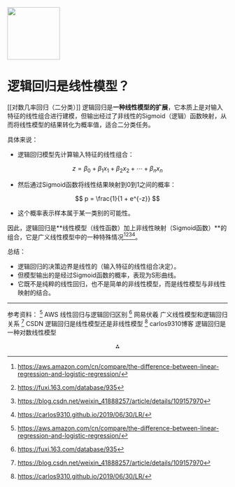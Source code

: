 <img src="https://r2cdn.perplexity.ai/pplx-full-logo-primary-dark%402x.png" class="logo" width="120"/>

# 逻辑回归是线性模型？
[[对数几率回归（二分类）]]
逻辑回归是**一种线性模型的扩展**，它本质上是对输入特征的线性组合进行建模，但输出经过了非线性的Sigmoid（逻辑）函数映射，从而将线性模型的结果转化为概率值，适合二分类任务。

具体来说：

- 逻辑回归模型先计算输入特征的线性组合：

$$
z = \beta_0 + \beta_1 x_1 + \beta_2 x_2 + \cdots + \beta_n x_n
$$
- 然后通过Sigmoid函数将线性结果映射到0到1之间的概率：

$$
p = \frac{1}{1 + e^{-z}}
$$
- 这个概率表示样本属于某一类别的可能性。

因此，逻辑回归是**线性模型（线性函数）加上非线性映射（Sigmoid函数）**的组合，它是广义线性模型中的一种特殊情况[^1][^4][^6][^7]。

总结：

- 逻辑回归的决策边界是线性的（输入特征的线性组合决定）。
- 但模型输出的是经过Sigmoid函数的概率，表现为S形曲线。
- 它既不是纯粹的线性回归，也不是简单的非线性模型，而是线性模型与非线性映射的结合。

---

参考资料：
[^1] AWS 线性回归与逻辑回归区别
[^4] 网易伏羲 广义线性模型和逻辑回归关系
[^6] CSDN 逻辑回归是线性模型还是非线性模型
[^7] carlos9310博客 逻辑回归是一种对数线性模型

<div style="text-align: center">⁂</div>

[^1]: https://aws.amazon.com/cn/compare/the-difference-between-linear-regression-and-logistic-regression/

[^2]: https://blog.csdn.net/qq_40913465/article/details/103416677

[^3]: https://www.nvidia.cn/glossary/linear-regression-logistic-regression/

[^4]: https://fuxi.163.com/database/935

[^5]: https://www.ibm.com/cn-zh/think/topics/logistic-regression

[^6]: https://blog.csdn.net/weixin_41888257/article/details/109157970

[^7]: https://carlos9310.github.io/2019/06/30/LR/

[^8]: https://www.cnblogs.com/eilearn/p/8990073.html

